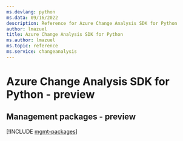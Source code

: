 ```yaml
---
ms.devlang: python
ms.data: 09/16/2022
description: Reference for Azure Change Analysis SDK for Python
author: lmazuel
title: Azure Change Analysis SDK for Python
ms.author: lmazuel
ms.topic: reference
ms.service: changeanalysis
---
```

# Azure Change Analysis SDK for Python - preview

## Management packages - preview
[!INCLUDE [mgmt-packages](change-analysis-mgmt-index.md)]

